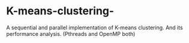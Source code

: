 # K-means-clustering-
A sequential and parallel implementation of K-means clustering. And its performance analysis. (Pthreads and OpenMP both)


